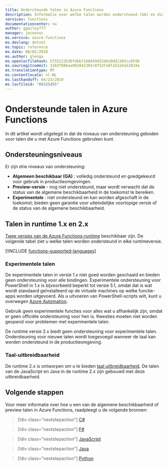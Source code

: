 ```yaml
---
title: Ondersteunde talen in Azure Functions
description: Informatie over welke talen worden ondersteund (GA) en die zijn experimenteel of in de Preview-versie.
services: functions
documentationcenter: na
author: ggailey777
manager: jeconnoc
ms.service: azure-functions
ms.devlang: dotnet
ms.topic: reference
ms.date: 08/02/2018
ms.author: glenga
ms.openlocfilehash: 5f55122b3bf4bb7160459d524b20dd1303cc0fd8
ms.sourcegitcommit: 3102f886aa962842303c8753fe8fa5324a52834a
ms.translationtype: MT
ms.contentlocale: nl-NL
ms.lasthandoff: 04/23/2019
ms.locfileid: "60325455"
---
```

# <a name="supported-languages-in-azure-functions"></a>Ondersteunde talen in Azure Functions

In dit artikel wordt uitgelegd in dat de niveaus van ondersteuning geboden voor talen die u met Azure Functions gebruiken kunt.

## <a name="levels-of-support"></a>Ondersteuningsniveaus

Er zijn drie niveaus van ondersteuning:

* **Algemeen beschikbaar (GA)** : volledig ondersteund en goedgekeurd voor gebruik in productieomgevingen.
* **Preview-versie** - nog niet ondersteund, maar wordt verwacht dat de status van de algemene beschikbaarheid in de toekomst te bereiken.
* **Experimentele** : niet ondersteund en kan worden afgeschaft in de toekomst; bieden geen garantie voor uiteindelijke voorlopige versie of de status van de algemene beschikbaarheid.

## <a name="languages-in-runtime-1x-and-2x"></a>Talen in runtime 1.x en 2.x

[Twee versies van de Azure Functions-runtime](functions-versions.md) beschikbaar zijn. De volgende tabel ziet u welke talen worden ondersteund in elke runtimeversie.

[!INCLUDE [functions-supported-languages](../../includes/functions-supported-languages.md)]

### <a name="experimental-languages"></a>Experimentele talen

De experimentele talen in versie 1.x niet goed worden geschaald en bieden geen ondersteuning voor alle bindingen. Experimentele ondersteuning voor PowerShell in 1.x is bijvoorbeeld beperkt tot versie 5.1, omdat dat is wat wordt standaard geïnstalleerd op de virtuele machines op welke functie-apps worden uitgevoerd. Als u uitvoeren van PowerShell-scripts wilt, kunt u overwegen [Azure Automation](https://azure.microsoft.com/services/automation/).

Gebruik geen experimentele functies voor alles wat u afhankelijk zijn, omdat er geen officiële ondersteuning voor hen is. Kwesties moeten niet worden geopend voor problemen met experimentele talen. 

De runtime versie 2.x biedt geen ondersteuning voor experimentele talen. Ondersteuning voor nieuwe talen wordt toegevoegd wanneer de taal kan worden ondersteund in de productieomgeving. 

### <a name="language-extensibility"></a>Taal-uitbreidbaarheid

De runtime 2.x is ontworpen om u te bieden [taal uitbreidbaarheid](https://github.com/Azure/azure-webjobs-sdk-script/wiki/Language-Extensibility). De talen van de JavaScript en Java in de runtime 2.x zijn gebouwd met deze uitbreidbaarheid.

## <a name="next-steps"></a>Volgende stappen

Voor meer informatie over hoe u een van de algemene beschikbaarheid of preview talen in Azure Functions, raadpleegt u de volgende bronnen:

> [!div class="nextstepaction"]
> [C#](functions-reference-csharp.md)

> [!div class="nextstepaction"]
> [F#](functions-reference-fsharp.md)

> [!div class="nextstepaction"]
> [JavaScript](functions-reference-node.md)

> [!div class="nextstepaction"]
> [Java](functions-reference-java.md)

> [!div class="nextstepaction"]
> [Python](functions-reference-python.md)
